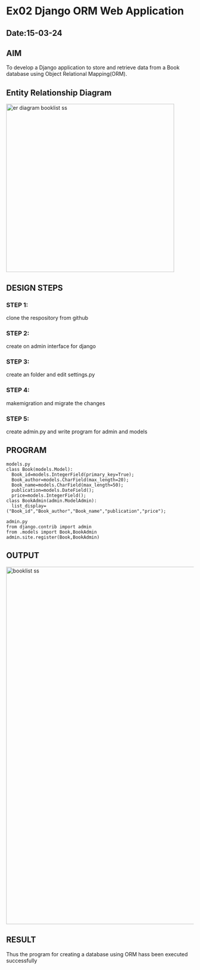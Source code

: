 # Ex02 Django ORM Web Application 
## Date:15-03-24
## AIM
To develop a Django application to store and retrieve data from a Book database using Object Relational Mapping(ORM).

## Entity Relationship Diagram

<img width="451" alt="er diagram booklist ss" src="https://github.com/Dhanusha17/ORM/assets/151549957/b36e7d99-7306-4caa-94ed-8b67850bb3a2">



## DESIGN STEPS

### STEP 1:
clone the respository from github
### STEP 2:
create on admin interface for django
### STEP 3:
create an folder and edit settings.py
### STEP 4:
makemigration and migrate the changes
### STEP 5:
create admin.py and write program for admin and models

## PROGRAM
```
models.py
class Book(models.Model):
  Book_id=models.IntegerField(primary_key=True);
  Book_author=models.CharField(max_length=20);
  Book_name=models.CharField(max_length=50);
  publication=models.DateField();
  price=models.IntegerField();
class BookAdmin(admin.ModelAdmin):
  list_display=("Book_id","Book_author","Book_name","publication","price");

admin.py
from django.contrib import admin
from .models import Book,BookAdmin
admin.site.register(Book,BookAdmin)

```
## OUTPUT
<img width="958" alt="booklist ss" src="https://github.com/Dhanusha17/ORM/assets/151549957/63bd0ecb-a623-4a05-9694-bc60d74bdfef">



## RESULT
Thus the program for creating a database using ORM hass been executed successfully
